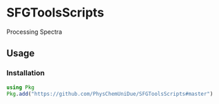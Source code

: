 # SFGToolsScripts
Processing Spectra

## Usage
### Installation
```julia
using Pkg
Pkg.add("https://github.com/PhysChemUniDue/SFGToolsScripts#master")
```
